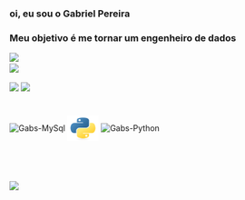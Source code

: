 ### oi, eu sou o Gabriel Pereira 
### Meu objetivo é me tornar um engenheiro de dados 

![](https://github-readme-streak-stats.herokuapp.com/?user=gabrielPnunes&theme=dracula&hide_border=false)<br/>
![](https://github-readme-stats.vercel.app/api/top-langs/?username=gabrielPnunes&theme=dracula&hide_border=false&include_all_commits=true&count_private=true&layout=compact)

<div>
     <a href="https://www.linkedin.com/in/gabriel-pereira-9983172ba/" target="_blank"><img src = https://img.shields.io/badge/LinkedIn-0077B5?style=for-the-badge&logo=linkedin&logoColor=white></a>
    <img src = https://img.shields.io/badge/Gmail-D14836?style=for-the-badge&logo=gmail&logoColor=white>
</div>

#

<div style="display: inline_block">
  <img align="center" alt="Gabs-MySql" height="45" width="55" src="https://cdn.jsdelivr.net/gh/devicons/devicon/icons/mysql/mysql-original-wordmark.svg">
  <img align="center" alt="Gabs-Python" height="45" width="55" src="https://raw.githubusercontent.com/devicons/devicon/master/icons/python/python-original.svg">  
  <img align="center" alt="Gabs-Python" height="45" width="55" src="https://cdn.jsdelivr.net/gh/devicons/devicon@latest/icons/jupyter/jupyter-original-wordmark.svg" />    
</div>

#

<br/>

![](https://github-profile-trophy.vercel.app/?username=gabrielPnunes&theme=dracula&no-frame=false&no-bg=false&margin-w=4)
